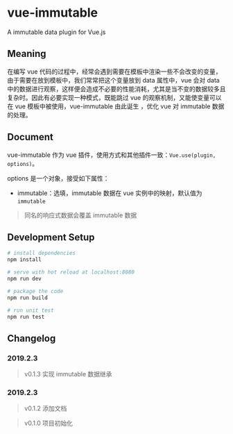 # vue-immutable

A immutable data plugin for Vue.js

## Meaning

在编写 vue 代码的过程中，经常会遇到需要在模板中渲染一些不会改变的变量，由于需要在放到模板中，我们常常把这个变量放到 data 属性中，vue 会对  data 中的数据进行观察，这样便会造成不必要的性能消耗，尤其是当不变的数据较多且复杂时。因此有必要实现一种模式，既能跳过 vue 的观察机制，又能使变量可以在 vue 模板中被使用，vue-immutable 由此诞生 ，优化 vue 对 immutable 数据的处理。

## Document

vue-immutable 作为 vue 插件，使用方式和其他插件一致：`Vue.use(plugin, options)`。

options 是一个对象，接受如下属性：

- immutable：选填，immutable 数据在 vue 实例中的映射，默认值为 `immutable`

> 同名的响应式数据会覆盖 immutable 数据

## Development Setup

```bash
# install dependencies
npm install

# serve with hot reload at localhost:8080
npm run dev

# package the code
npm run build

# run unit test
npm run test
```

## Changelog

### 2019.2.3

> v0.1.3 实现 immutable 数据继承

### 2019.2.3

> v0.1.2 添加文档

> v0.1.0 项目初始化
